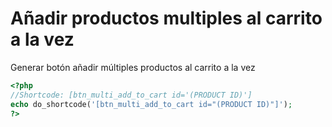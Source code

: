 # Añadir productos multiples al carrito a la vez
Generar botón añadir múltiples productos al carrito a la vez

```php
<?php
//Shortcode: [btn_multi_add_to_cart id='(PRODUCT ID)']
echo do_shortcode('[btn_multi_add_to_cart id="(PRODUCT ID)"]');
?>
```
